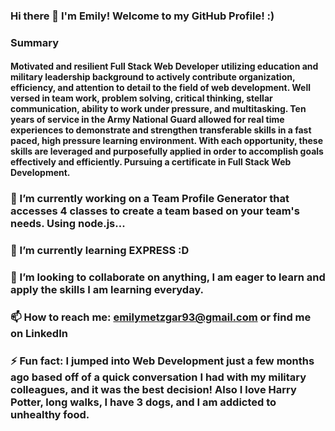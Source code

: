 ### Hi there 👋 I'm Emily! Welcome to my GitHub Profile! :)

### Summary
#### Motivated and resilient Full Stack Web Developer utilizing education and military leadership background to actively contribute organization, efficiency, and attention to detail to the field of web development. Well versed in team work, problem solving, critical thinking, stellar communication, ability to work under pressure, and multitasking. Ten years of service in the Army National Guard allowed for real time experiences to demonstrate and strengthen transferable skills in a fast paced, high pressure learning environment. With each opportunity, these skills are leveraged and purposefully applied in order to accomplish goals effectively and efficiently. Pursuing a certificate in Full Stack Web Development.

### 🔭 I’m currently working on a Team Profile Generator that accesses 4 classes to create a team based on your team's needs. Using node.js...

### 🌱 I’m currently learning EXPRESS :D 

### 👯 I’m looking to collaborate on anything, I am eager to learn and apply the skills I am learning everyday. 

### 📫 How to reach me: emilymetzgar93@gmail.com or find me on LinkedIn 

### ⚡ Fun fact: I jumped into Web Development just a few months ago based off of a quick conversation I had with my military colleagues, and it was the best decision! Also I love Harry Potter, long walks, I have 3 dogs, and I am addicted to unhealthy food. 
